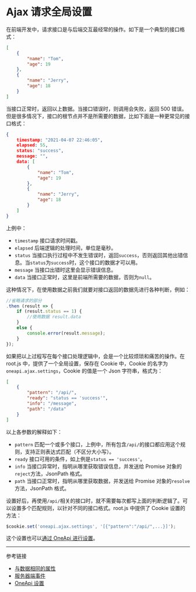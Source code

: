 # Ajax 请求全局设置

在前端开发中，请求接口是与后端交互最经常的操作。如下是一个典型的接口格式：

```json
[
    {
        "name": "Tom",
        "age": 19
    },
    {
        "name": "Jerry",
        "age": 18
    }
]
```

当接口正常时，返回以上数据。当接口错误时，则调用会失败，返回 500 错误。但是很多情况下，接口的根节点并不是所需要的数据，比如下面是一种更常见的接口格式：

```json
{
    timestamp: "2021-04-07 22:46:05",
    elapsed: 55,
    status: "success",
    message: "",    
    data: [
        {
            "name": "Tom",
            "age": 19
        },
        {
            "name": "Jerry",
            "age": 18
        }
    ]
}
```

上例中：

* `timestamp` 接口请求时间戳。
* `elapsed` 后端逻辑的处理时间，单位是毫秒。
* `status` 当接口执行过程中不发生错误时，返回`success`，否则返回其他出错信息。当`status`为`success`时，这个接口的数据才可以用。
* `message` 当接口出错时这里会显示错误信息。
* `data` 当接口正常时，这里是前端所需要的数据，否则为`null`。

这种情况下，在使用数据之前我们就要对接口返回的数据先进行各种判断，例如：

```javascript
//省略请求的部分
.then (result => {
    if (result.status == 1) {
        //使用数据 result.data
    }
    else {
        console.error(result.message);
    }
});
```

如果把以上过程写在每个接口处理逻辑中，会是一个比较烦琐和痛苦的操作。在 root.js 中，提供了一个全局设置，保存在 Cookie 中，Cookie 的名字为`oneapi.ajax.settings`，Cookie 的值是一个 Json 字符串，格式为：

```json
[
    {
        "pattern": "/api/", 
        "ready": "status == 'success'", 
        "info": "/message",
        "path": "/data"
    }
]
```

以上各参数的解释如下：

* `pattern` 匹配一个或多个接口，上例中，所有包含`/api/`的接口都应用这个规则，支持正则表达式匹配（不区分大小写）。
* `ready` 接口可用的条件，如上例是`status == 'success'`。
* `info` 当接口异常时，指明从哪里获取错误信息，并发送给 Promise 对象的`reject`方法，JsonPath 格式。
* `path` 当接口正常时，指明从哪里获取数据，并发送给 Promise 对象的`resolve`方法，JsonPath 格式。

设置好后，再使用`/api/`相关的接口时，就不需要每次都写上面的判断逻辑了。可以设置多个匹配规则，以针对不同的接口格式。root.js 中提供了 Cookie 设置的方法：

```javascript
$cookie.set('oneapi.ajax.settings', '[{"pattern":"/api/",...}]');
```

这个设置也可以[通过 OneApi 进行设置](/oneapi/setup.md)。

---
参考链接

* [与数据相同的属性](/root.js/data.md)
* [服务器端事件](/root.js/server.md)
* [OneApi 设置](/oneapi/setup.md)